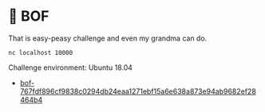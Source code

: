 # 👻 BOF

That is easy-peasy challenge and even my grandma can do.

```nc localhost 10000```

Challenge environment: Ubuntu 18.04

- [bof-767fdf896cf9838c0294db24eaa1271ebf15a6e638a873e94ab9682ef28464b4](service/share/bof)
